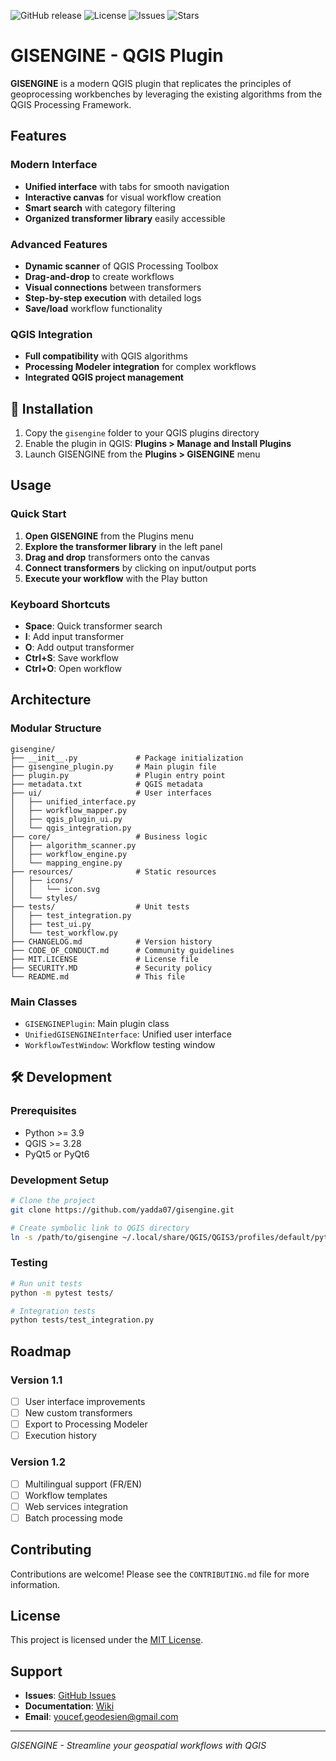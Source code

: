 ![GitHub release](https://img.shields.io/github/v/release/yadda07/gisengine)
![License](https://img.shields.io/github/license/yadda07/gisengine)
![Issues](https://img.shields.io/github/issues/yadda07/gisengine)
![Stars](https://img.shields.io/github/stars/yadda07/gisengine?style=social)

# GISENGINE - QGIS Plugin

**GISENGINE** is a modern QGIS plugin that replicates the principles of geoprocessing workbenches by leveraging the existing algorithms from the QGIS Processing Framework.

## Features

### Modern Interface

- **Unified interface** with tabs for smooth navigation
- **Interactive canvas** for visual workflow creation
- **Smart search** with category filtering
- **Organized transformer library** easily accessible

### Advanced Features

- **Dynamic scanner** of QGIS Processing Toolbox
- **Drag-and-drop** to create workflows
- **Visual connections** between transformers
- **Step-by-step execution** with detailed logs
- **Save/load** workflow functionality

### QGIS Integration

- **Full compatibility** with QGIS algorithms
- **Processing Modeler integration** for complex workflows
- **Integrated QGIS project management**

## 🔧 Installation

1. Copy the `gisengine` folder to your QGIS plugins directory
2. Enable the plugin in QGIS: **Plugins > Manage and Install Plugins**
3. Launch GISENGINE from the **Plugins > GISENGINE** menu

## Usage

### Quick Start

1. **Open GISENGINE** from the Plugins menu
2. **Explore the transformer library** in the left panel
3. **Drag and drop** transformers onto the canvas
4. **Connect transformers** by clicking on input/output ports
5. **Execute your workflow** with the Play button

### Keyboard Shortcuts

- **Space**: Quick transformer search
- **I**: Add input transformer
- **O**: Add output transformer
- **Ctrl+S**: Save workflow
- **Ctrl+O**: Open workflow

## Architecture

### Modular Structure

```
gisengine/
├── __init__.py             # Package initialization
├── gisengine_plugin.py     # Main plugin file
├── plugin.py               # Plugin entry point
├── metadata.txt            # QGIS metadata
├── ui/                     # User interfaces
│   ├── unified_interface.py
│   ├── workflow_mapper.py
│   ├── qgis_plugin_ui.py
│   └── qgis_integration.py
├── core/                   # Business logic
│   ├── algorithm_scanner.py
│   ├── workflow_engine.py
│   └── mapping_engine.py
├── resources/              # Static resources
│   ├── icons/
│   │   └── icon.svg
│   └── styles/
├── tests/                  # Unit tests
│   ├── test_integration.py
│   ├── test_ui.py
│   └── test_workflow.py
├── CHANGELOG.md            # Version history
├── CODE_OF_CONDUCT.md      # Community guidelines
├── MIT.LICENSE             # License file
├── SECURITY.MD             # Security policy
└── README.md               # This file
```

### Main Classes

- `GISENGINEPlugin`: Main plugin class
- `UnifiedGISENGINEInterface`: Unified user interface
- `WorkflowTestWindow`: Workflow testing window

## 🛠️ Development

### Prerequisites

- Python >= 3.9
- QGIS >= 3.28
- PyQt5 or PyQt6

### Development Setup

```bash
# Clone the project
git clone https://github.com/yadda07/gisengine.git

# Create symbolic link to QGIS directory
ln -s /path/to/gisengine ~/.local/share/QGIS/QGIS3/profiles/default/python/plugins/
```

### Testing

```bash
# Run unit tests
python -m pytest tests/

# Integration tests
python tests/test_integration.py
```

## Roadmap

### Version 1.1

- [ ] User interface improvements
- [ ] New custom transformers
- [ ] Export to Processing Modeler
- [ ] Execution history

### Version 1.2

- [ ] Multilingual support (FR/EN)
- [ ] Workflow templates
- [ ] Web services integration
- [ ] Batch processing mode

## Contributing

Contributions are welcome! Please see the `CONTRIBUTING.md` file for more information.

## License

This project is licensed under the [MIT License](https://github.com/yadda07/gisengine/blob/master/MIT.LICENSE).

## Support

- **Issues**: [GitHub Issues](https://github.com/yadda07/gisengine/issues)
- **Documentation**: [Wiki](https://github.com/yadda07/gisengine/wiki)
- **Email**: youcef.geodesien@gmail.com

---

*GISENGINE - Streamline your geospatial workflows with QGIS*
